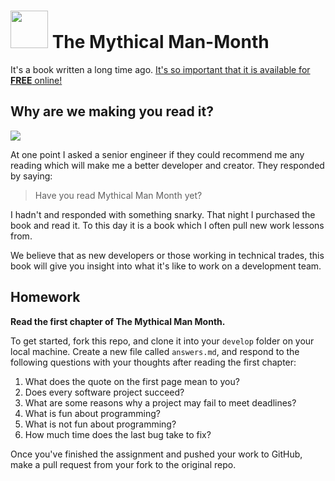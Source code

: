 # <img src="https://cloud.githubusercontent.com/assets/7833470/10423298/ea833a68-7079-11e5-84f8-0a925ab96893.png" width="60">  The Mythical Man-Month

It's a book written a long time ago. <a href="https://archive.org/details/mythicalmanmonth00fred" target="_blank">It's so important that it is available for **FREE** online!</a>

## Why are we making you read it?

<img src="http://i.imgur.com/ycxu0zp.gif">

At one point I asked a senior engineer if they could recommend me any reading which will make me a better developer and creator. They responded by saying:

> Have you read Mythical Man Month yet?

I hadn't and responded with something snarky. That night I purchased the book and read it. To this day it is a book which I often pull new work lessons from.

We believe that as new developers or those working in technical trades, this book will give you insight into what it's like to work on a development team.

## Homework

**Read the first chapter of The Mythical Man Month.**

To get started, fork this repo, and clone it into your `develop` folder on your local machine. Create a new file called `answers.md`, and respond to the following questions with your thoughts after reading the first chapter:

1. What does the quote on the first page mean to you?
2. Does every software project succeed?
3. What are some reasons why a project may fail to meet deadlines?
4. What is fun about programming?
5. What is not fun about programming?
6. How much time does the last bug take to fix?

Once you've finished the assignment and pushed your work to GitHub, make a pull request from your fork to the original repo.
